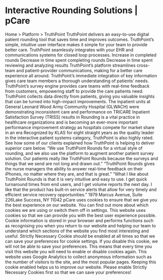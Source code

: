 # Interactive Rounding Solutions | pCare

Home > Platform > TruthPoint
TruthPoint delivers an easy-to-use digital patient rounding tool that saves time and improves outcomes.
TruthPoint’s simple, intuitive user interface makes it simple for your team to provide better care.
TruthPoint seamlessly integrates with your EHR and communications systems for closed loop processes.
Increase in completed rounds
Decrease in time spent completing rounds
Decrease in time spent reviewing and analyzing results
TruthPoint’s platform streamlines cross-team and patient-provider communications, making for a better care experience all around.
TruthPoint’s immediate integration of key information gives care team members a thorough understanding of patients’ needs.
TruthPoint’s survey engine provides care teams with real-time feedback from customers, empowering staff to provide the care patients need.
TruthPoint collects data directly from patients, giving you valuable insights that can be turned into high-impact improvements.
The inpatient units at General Leonard Wood Army Community Hospital (GLWACH) were demonstrating inconsistent care and performance on TRICARE Inpatient Satisfaction Survey (TRISS) results in
Rounding is a vital practice in healthcare organizations and is becoming an ever-more important performance improvement strategy as hospitals compete for market share in an era
Recognized by KLAS for eight straight years as the quality leader in the interactive patient systems category, TruthPoint is also highly rated. See how some of our clients explained how TruthPoint is helping to deliver superior care below.
“We use TruthPoint Rounds for a virtual style of rounding, and we also use the platform to augment another patient survey solution. Our patients really like TruthPoint Rounds because the surveys and things that we send are not long and drawn out.”
“TruthPoint Rounds gives the nurse managers the ability to answer real-time feedback on their iPhones, no matter where they are, and that is great.”
“What I like about TruthPoint Rounds is that it is very intuitive and easy to use. I get quick turnaround times from end users, and I get volume reports the next day. I like that the product has built-in service alerts that allow for very timely and efficient service recovery opportunities.”
1979 Marcus Avenue, Suite 226Lake Success, NY 11042
pCare uses cookies to ensure that we give you the best experience on our website. You can find out more about which cookies we are using or switch them off in settings.
This website uses cookies so that we can provide you with the best user experience possible. Cookie information is stored in your browser and performs functions such as recognising you when you return to our website and helping our team to understand which sections of the website you find most interesting and useful.
Strictly Necessary Cookie should be enabled at all times so that we can save your preferences for cookie settings.
If you disable this cookie, we will not be able to save your preferences. This means that every time you visit this website you will need to enable or disable cookies again.
This website uses Google Analytics to collect anonymous information such as the number of visitors to the site, and the most popular pages.
Keeping this cookie enabled helps us to improve our website.
Please enable Strictly Necessary Cookies first so that we can save your preferences!